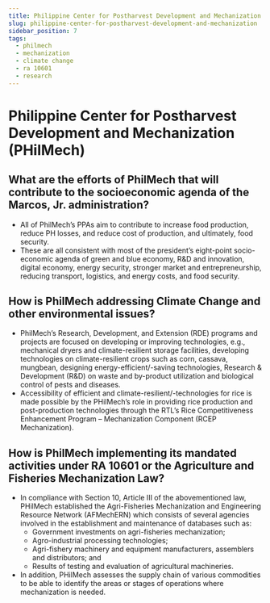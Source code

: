 ```yaml
---
title: Philippine Center for Postharvest Development and Mechanization
slug: philippine-center-for-postharvest-development-and-mechanization
sidebar_position: 7
tags:
  - philmech
  - mechanization
  - climate change
  - ra 10601
  - research
---
```



# Philippine Center for Postharvest Development and Mechanization (PHilMech)

## What are the efforts of PhilMech that will contribute to the socioeconomic agenda of the Marcos, Jr. administration?

- All of PhilMech’s PPAs aim to contribute to increase food production, reduce PH losses, and reduce cost of production, and ultimately, food security.
- These are all consistent with most of the president’s eight-point socio-economic agenda of green and blue economy, R&D and innovation, digital economy, energy security, stronger market and entrepreneurship, reducing transport, logistics, and energy costs, and food security.


## How is PhilMech addressing Climate Change and other environmental issues?

- PhilMech’s Research, Development, and Extension (RDE) programs and projects are focused on developing or improving technologies, e.g., mechanical dryers and climate-resilient storage facilities, developing technologies on climate-resilient crops such as corn, cassava, mungbean, designing energy-efficient/-saving technologies, Research & Development (R&D) on waste and by-product utilization and biological control of pests and diseases.
- Accessibility of efficient and climate-resilient/-technologies for rice is made possible by the PHilMech’s role in providing rice production and post-production technologies through the RTL’s Rice Competitiveness Enhancement Program – Mechanization Component (RCEP Mechanization).

## How is PhilMech implementing its mandated activities under RA 10601 or the Agriculture and Fisheries Mechanization Law?

- In compliance with Section 10, Article III of the abovementioned law, PHilMech established the Agri-Fisheries Mechanization and Engineering Resource Network (AFMechERN) which consists of several agencies involved in the establishment and maintenance of databases such as:
  - Government investments on agri-fisheries mechanization;
  - Agro-industrial processing technologies;
  - Agri-fishery machinery and equipment manufacturers, assemblers and distributors; and
  - Results of testing and evaluation of agricultural machineries.
- In addition, PHilMech assesses the supply chain of various commodities to be able to identify the areas or stages of operations where mechanization is needed.


